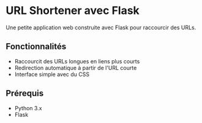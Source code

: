 # URL Shortener avec Flask

Une petite application web construite avec Flask pour raccourcir des URLs.

## Fonctionnalités

- Raccourcit des URLs longues en liens plus courts
- Redirection automatique à partir de l'URL courte
- Interface simple avec du CSS

## Prérequis

- Python 3.x
- Flask
